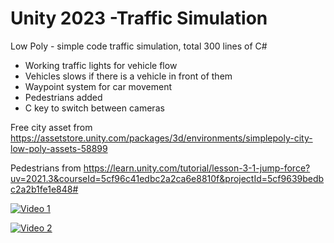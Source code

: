 # Unity 2023 -Traffic Simulation
 Low Poly - simple code traffic simulation, total 300 lines of C# 

- Working traffic lights for vehicle flow
- Vehicles slows if there is a vehicle in front of them
- Waypoint system for car movement
- Pedestrians added
- C key to switch between cameras

 Free city asset from https://assetstore.unity.com/packages/3d/environments/simplepoly-city-low-poly-assets-58899
 
 Pedestrians from https://learn.unity.com/tutorial/lesson-3-1-jump-force?uv=2021.3&courseId=5cf96c41edbc2a2ca6e8810f&projectId=5cf9639bedbc2a2b1fe1e848#

[![Video 1](https://img.youtube.com/vi/7aef_GOAw1E/0.jpg)](https://www.youtube.com/watch?v=7aef_GOAw1E)

[![Video 2](https://img.youtube.com/vi/vUJhz3__SyY/0.jpg)](https://www.youtube.com/watch?v=vUJhz3__SyY)
 
